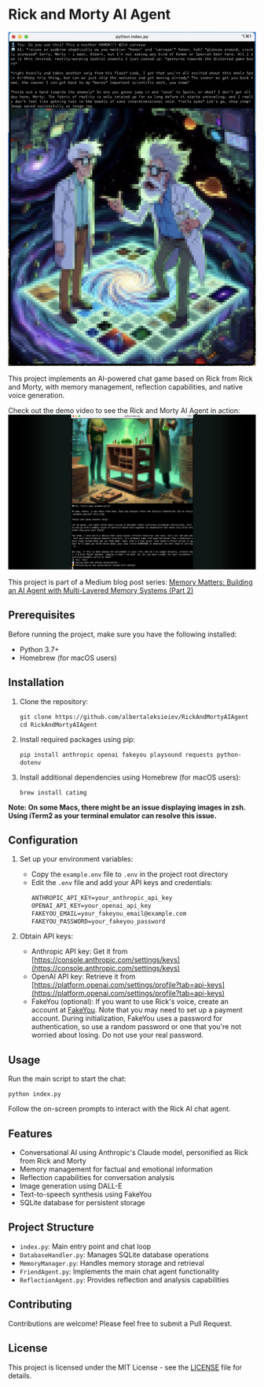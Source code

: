 # Rick and Morty AI Agent

![app screenshot](resources/gameplay.png)

This project implements an AI-powered chat game based on Rick from Rick and Morty, with memory management, reflection capabilities, and native voice generation.

Check out the demo video to see the Rick and Morty AI Agent in action:
[![Rick and Morty AI Agent Demo](resources/youtube_screenshot.png)](https://www.youtube.com/watch?v=ZAvmPfzkVsA)

This project is part of a Medium blog post series: [Memory Matters: Building an AI Agent with Multi-Layered Memory Systems (Part 2)](https://medium.com/@albert.aleksieiev/memory-matters-building-an-ai-agent-with-multi-layered-memory-systems-part-2-d8215339f10d)

## Prerequisites

Before running the project, make sure you have the following installed:

- Python 3.7+
- Homebrew (for macOS users)

## Installation

1. Clone the repository:
   ```
   git clone https://github.com/albertaleksieiev/RickAndMortyAIAgent
   cd RickAndMortyAIAgent
   ```

2. Install required packages using pip:
   ```
   pip install anthropic openai fakeyou playsound requests python-dotenv
   ```

3. Install additional dependencies using Homebrew (for macOS users):
   ```
   brew install catimg
   ```
**Note: On some Macs, there might be an issue displaying images in zsh. Using iTerm2 as your terminal emulator can resolve this issue.**

## Configuration

1. Set up your environment variables:
   - Copy the `example.env` file to `.env` in the project root directory
   - Edit the `.env` file and add your API keys and credentials:
     ```
     ANTHROPIC_API_KEY=your_anthropic_api_key
     OPENAI_API_KEY=your_openai_api_key
     FAKEYOU_EMAIL=your_fakeyou_email@example.com
     FAKEYOU_PASSWORD=your_fakeyou_password
     ```

2. Obtain API keys:
   - Anthropic API key: Get it from [https://console.anthropic.com/settings/keys](https://console.anthropic.com/settings/keys)
   - OpenAI API key: Retrieve it from [https://platform.openai.com/settings/profile?tab=api-keys](https://platform.openai.com/settings/profile?tab=api-keys)
   - FakeYou (optional): If you want to use Rick's voice, create an account at [FakeYou](https://fakeyou.com/). Note that you may need to set up a payment account. During initialization, FakeYou uses a password for authentication, so use a random password or one that you're not worried about losing. Do not use your real password.

## Usage

Run the main script to start the chat:

```
python index.py
```

Follow the on-screen prompts to interact with the Rick AI chat agent.

## Features

- Conversational AI using Anthropic's Claude model, personified as Rick from Rick and Morty
- Memory management for factual and emotional information
- Reflection capabilities for conversation analysis
- Image generation using DALL-E
- Text-to-speech synthesis using FakeYou
- SQLite database for persistent storage

## Project Structure

- `index.py`: Main entry point and chat loop
- `DatabaseHandler.py`: Manages SQLite database operations
- `MemoryManager.py`: Handles memory storage and retrieval
- `FriendAgent.py`: Implements the main chat agent functionality
- `ReflectionAgent.py`: Provides reflection and analysis capabilities

## Contributing

Contributions are welcome! Please feel free to submit a Pull Request.

## License

This project is licensed under the MIT License - see the [LICENSE](LICENSE) file for details.
